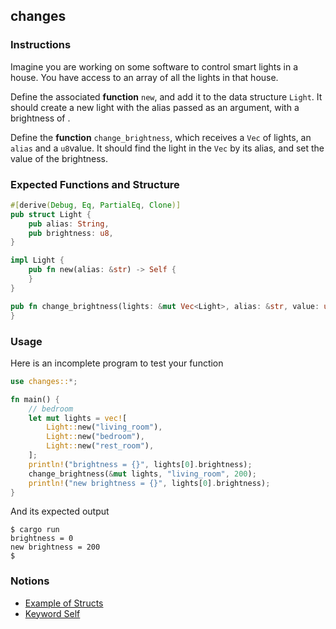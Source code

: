 ## changes

### Instructions

Imagine you are working on some software to control smart lights in a house. You have access to an array of all the lights in that house.

Define the associated **function** `new`, and add it to the data structure `Light`. It should create a new light with the alias passed as an argument, with a brightness of .

Define the **function** `change_brightness`, which receives a `Vec` of lights, an `alias` and a `u8`value. It should find the light in the `Vec` by its alias, and set the value of the brightness.

### Expected Functions and Structure

```rust
#[derive(Debug, Eq, PartialEq, Clone)]
pub struct Light {
	pub alias: String,
	pub brightness: u8,
}

impl Light {
	pub fn new(alias: &str) -> Self {
	}
}

pub fn change_brightness(lights: &mut Vec<Light>, alias: &str, value: u8) {
}
```

### Usage

Here is an incomplete program to test your function

```rust
use changes::*;

fn main() {
	// bedroom
	let mut lights = vec![
		Light::new("living_room"),
		Light::new("bedroom"),
		Light::new("rest_room"),
	];
	println!("brightness = {}", lights[0].brightness);
	change_brightness(&mut lights, "living_room", 200);
	println!("new brightness = {}", lights[0].brightness);
}
```

And its expected output

```console
$ cargo run
brightness = 0
new brightness = 200
$
```

### Notions

- [Example of Structs](https://doc.rust-lang.org/book/ch05-02-example-structs.html)
- [Keyword Self](https://doc.rust-lang.org/std/keyword.Self.html)
